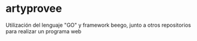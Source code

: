 artyprovee
==========

Utilización del lenguaje "GO" y framework beego, junto a otros repositorios para realizar un programa web
